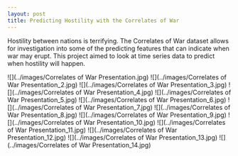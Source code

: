 ```yaml
---
layout: post
title: Predicting Hostility with the Correlates of War
---
```


Hostility between nations is terrifying. The Correlates of War dataset allows for investigation into some of the predicting features that can indicate when war may erupt. This project aimed to look at time series data to predict when hostility will happen.  

 
![](../images/Correlates of War Presentation.jpg)
![](../images/Correlates of War Presentation_2.jpg)
![](../images/Correlates of War Presentation_3.jpg)
![](../images/Correlates of War Presentation_4.jpg)
![](../images/Correlates of War Presentation_5.jpg)
![](../images/Correlates of War Presentation_6.jpg)
![](../images/Correlates of War Presentation_7.jpg)
![](../images/Correlates of War Presentation_8.jpg)
![](../images/Correlates of War Presentation_9.jpg)
![](../images/Correlates of War Presentation_10.jpg)
![](../images/Correlates of War Presentation_11.jpg)
![](../images/Correlates of War Presentation_12.jpg)
![](../images/Correlates of War Presentation_13.jpg)
![](../images/Correlates of War Presentation_14.jpg)
